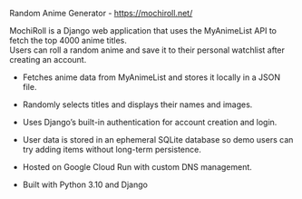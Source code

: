  Random Anime Generator - https://mochiroll.net/ 

MochiRoll is a Django web application that uses the MyAnimeList API to fetch the top 4000 anime titles.  
Users can roll a random anime and save it to their personal watchlist after creating an account.

- Fetches anime data from MyAnimeList and stores it locally in a JSON file.  
- Randomly selects titles and displays their names and images.  
- Uses Django’s built-in authentication for account creation and login.  
- User data is stored in an ephemeral SQLite database so demo users can try adding items without long-term persistence.   


- Hosted on Google Cloud Run with custom DNS management.  
- Built with Python 3.10 and Django
